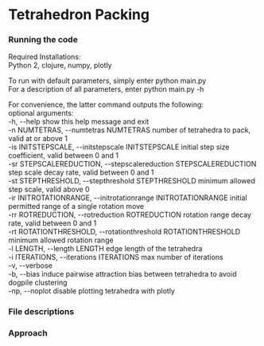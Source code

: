 # Tetrahedron Packing

### Running the code

Required Installations:  
Python 2,
clojure,
numpy,
plotly  
  
To run with default parameters, simply enter python main.py  
For a description of all parameters, enter python main.py -h  

For convenience, the latter command outputs the following:  
optional arguments:  
  -h, --help            show this help message and exit  
  -n NUMTETRAS, --numtetras NUMTETRAS
                        number of tetrahedra to pack, valid at or above 1  
  -is INITSTEPSCALE, --initstepscale INITSTEPSCALE
                        initial step size coefficient, valid between 0 and 1  
  -sr STEPSCALEREDUCTION, --stepscalereduction STEPSCALEREDUCTION
                        step scale decay rate, valid between 0 and 1  
  -st STEPTHRESHOLD, --stepthreshold STEPTHRESHOLD
                        minimum allowed step scale, valid above 0  
  -ir INITROTATIONRANGE, --initrotationrange INITROTATIONRANGE
                        initial permitted range of a single rotation move  
  -rr ROTREDUCTION, --rotreduction ROTREDUCTION
                        rotation range decay rate, valid between 0 and 1  
  -rt ROTATIONTHRESHOLD, --rotationthreshold ROTATIONTHRESHOLD
                        minimum allowed rotation range  
  -l LENGTH, --length LENGTH
                        edge length of the tetrahedra  
  -i ITERATIONS, --iterations ITERATIONS
                        max number of iterations  
  -v, --verbose  
  -b, --bias            induce pairwise attraction bias between tetrahedra to
                        avoid dogpile clustering  
  -np, --noplot         disable plotting tetrahedra with plotly  
  
### File descriptions
  
### Approach